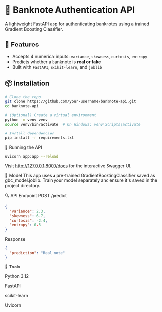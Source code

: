 # 🧠 Banknote Authentication API

A lightweight FastAPI app for authenticating banknotes using a trained Gradient Boosting Classifier.

## 🚀 Features

- Accepts 4 numerical inputs: `variance`, `skewness`, `curtosis`, `entropy`
- Predicts whether a banknote is **real or fake**
- Built with `FastAPI`, `scikit-learn`, and `joblib`

## 📦 Installation

```bash
# Clone the repo
git clone https://github.com/your-username/banknote-api.git
cd banknote-api

# (Optional) Create a virtual environment
python -m venv venv
source venv/bin/activate  # On Windows: venv\Scripts\activate

# Install dependencies
pip install -r requirements.txt
```

🧪 Running the API
```bash
uvicorn app:app --reload
```
Visit http://127.0.0.1:8000/docs for the interactive Swagger UI.

🧠 Model
This app uses a pre-trained GradientBoostingClassifier saved as gbc_model.joblib. Train your model separately and ensure it's saved in the project directory.

🔍 API Endpoint
POST /predict
```json
{
  "variance": 2.3,
  "skewness": 6.7,
  "curtosis": -2.4,
  "entropy": 0.5
}
```
Response
```json
{
  "prediction": "Real note"
}
```
🧰 Tools

Python 3.12

FastAPI

scikit-learn

Uvicorn
